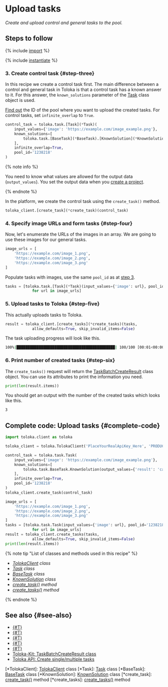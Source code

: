 # Upload tasks

_Create and upload control and general tasks to the pool._

## Steps to follow

{% include [import](../_includes/recipes/import.md) %}

{% include [instantiate](../_includes/recipes/instantiate.md) %}

### 3. Create control task {#step-three}

In this recipe we create a control task first. The main difference between a control and general task in Toloka is that a control task has a known answer to it. For this answer, the `known_solutions` parameter of the [Task](../reference/toloka.client.task.Task.md) class object is used.

[Find out](get-pools.md) the ID of the pool where you want to upload the created tasks. For control tasks, set `infinite_overlap` to `True`.

```python
control_task = toloka.task.[Task](*Task)(
    input_values={'image': 'https://example.com/image_example.png'},
    known_solutions=[
        toloka.task.[BaseTask](*BaseTask).[KnownSolution](*KnownSolution)(output_values={'result': 'cat'})
    ],
    infinite_overlap=True,
    pool_id='1238218'
)
```

{% note info %}

You need to know what values are allowed for the output data (`output_values`). You set the output data when you [create a project](create-project.md#step-three).

{% endnote %}

In the platform, we create the control task using the `create_task()` method.

```python
toloka_client.[create_task](*create_task)(control_task)
```

### 4. Specify image URLs and form tasks {#step-four}

Now, let's enumerate the URLs of the images in an array. We are going to use these images for our general tasks.

```python
image_urls = [
    'https://example.com/image_1.png',
    'https://example.com/image_2.png',
    'https://example.com/image_3.png'
]
```

Populate tasks with images, use the same `pool_id` as at [step 3](#step-three).

```python
tasks = [toloka.task.[Task](*Task)(input_values={'image': url}, pool_id='1238218')
            for url in image_urls]
```

### 5. Upload tasks to Toloka {#step-five}

This actually uploads tasks to Toloka.

```python
result = toloka_client.[create_tasks](*create_tasks)(tasks,
            allow_defaults=True, skip_invalid_items=False)
```

The task uploading progress will look like this.

```bash
100%|████████████████████████████████████████████| 100/100 [00:01<00:00, 52.35it/s]
```

### 6. Print number of created tasks {#step-six}

The `create_tasks()` request will return the [TaskBatchCreateResult](../reference/toloka.client.batch_create_results.TaskBatchCreateResult.md) class object. You can use its attributes to print the information you need.

```python
print(len(result.items))
```

You should get an output with the number of the created tasks which looks like this.

```bash
3
```

## Complete code: Upload tasks {#complete-code}

```python
import toloka.client as toloka

toloka_client = toloka.TolokaClient('PlaceYourRealApiKey_Here', 'PRODUCTION')

control_task = toloka.task.Task(
    input_values={'image': 'https://example.com/image_example.png'},
    known_solutions=[
        toloka.task.BaseTask.KnownSolution(output_values={'result': 'cat'})
    ],
    infinite_overlap=True,
    pool_id='1238218'
)
toloka_client.create_task(control_task)

image_urls = [
    'https://example.com/image_1.png',
    'https://example.com/image_2.png',
    'https://example.com/image_3.png'
]
tasks = [toloka.task.Task(input_values={'image': url}, pool_id='1238218')
            for url in image_urls]
result = toloka_client.create_tasks(tasks,
            allow_defaults=True, skip_invalid_items=False)
print(len(result.items))
```

{% note tip "List of classes and methods used in this recipe" %}

- _[TolokaClient](../reference/toloka.client.TolokaClient.md) class_
- _[Task](../reference/toloka.client.task.Task.md) class_
- _[BaseTask](../reference/toloka.client.task.BaseTask.md) class_
- _[KnownSolution](../reference/toloka.client.task.BaseTask.KnownSolution.md) class_
- _[create_task()](../reference/toloka.client.TolokaClient.create_task.md) method_
- _[create_tasks()](../reference/toloka.client.TolokaClient.create_tasks.md) method_

{% endnote %}

## See also {#see-also}

- [{#T}](../../guide/concepts/overview.md)
- [{#T}](learn-basics.md)
- [{#T}](use-cases.md)
- [{#T}](../../guide/concepts/goldenset.md)
- [{#T}](get-pools.md)
- [Toloka-Kit: TaskBatchCreateResult class](../reference/toloka.client.batch_create_results.TaskBatchCreateResult.md)
- [Toloka API: Create single/multiple tasks](https://toloka.ai/docs/api/api-reference/#post-/tasks)

[*TolokaClient]: [TolokaClient](../reference/toloka.client.TolokaClient.md) class
[*Task]: [Task](../reference/toloka.client.task.Task.md) class
[*BaseTask]: [BaseTask](../reference/toloka.client.task.BaseTask.md) class
[*KnownSolution]: [KnownSolution](../reference/toloka.client.task.BaseTask.KnownSolution.md) class
[*create_task]: [create_task()](../reference/toloka.client.TolokaClient.create_task.md) method
[*create_tasks]: [create_tasks()](../reference/toloka.client.TolokaClient.create_tasks.md) method